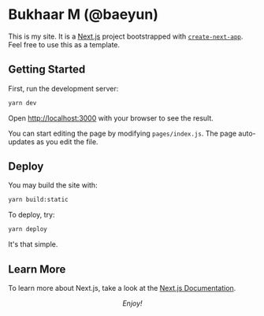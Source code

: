 # Bukhaar M (@baeyun)

This is my site. It is a [Next.js](https://nextjs.org/) project bootstrapped with [`create-next-app`](https://github.com/vercel/next.js/tree/canary/packages/create-next-app). Feel free to use this as a template.

## Getting Started

First, run the development server:

```bash
yarn dev
```

Open [http://localhost:3000](http://localhost:3000) with your browser to see the result.

You can start editing the page by modifying `pages/index.js`. The page auto-updates as you edit the file.

## Deploy

You may build the site with:

```bash
yarn build:static
```

To deploy, try:

```bash
yarn deploy
```

It's that simple.

## Learn More

To learn more about Next.js, take a look at the [Next.js Documentation](https://nextjs.org/docs).

_<p align="center">Enjoy!</p>_
